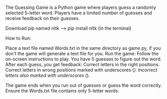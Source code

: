 The Guessing Game is a Python game where players guess a randomly selected 5-letter word. Players have a limited number of guesses and receive feedback on their guesses.

Download pip named nltk --> pip install nltk (in the terminal)

How to Run:

Place a text file named Words.txt in the same directory as game.py, if you don't the game will generate a text file for you.
Run the game:
Follow the on-screen instructions to play.
You have 5 guesses to figure out the word.
After each guess, you get feedback:
Correct letters in the right positions.
Correct letters in wrong positions marked with underscores (_).
Incorrect letters also marked with underscores (_).

The game ends when you run out of guesses or guess the word correctly.
Ensure the Words.txt file contains only 5-letter words.
